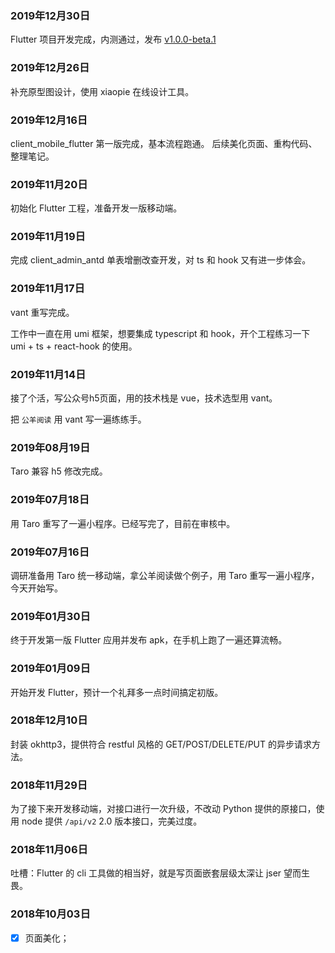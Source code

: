 ### 2019年12月30日

Flutter 项目开发完成，内测通过，发布 [v1.0.0-beta.1](https://github.com/py-novel/client_mobile_flutter/releases/tag/v1.0.0-beta.1)

### 2019年12月26日

补充原型图设计，使用 xiaopie 在线设计工具。

### 2019年12月16日

client_mobile_flutter 第一版完成，基本流程跑通。
后续美化页面、重构代码、整理笔记。

### 2019年11月20日

初始化 Flutter 工程，准备开发一版移动端。

### 2019年11月19日

完成 client_admin_antd 单表增删改查开发，对 ts 和 hook 又有进一步体会。

### 2019年11月17日

vant 重写完成。

工作中一直在用 umi 框架，想要集成 typescript 和 hook，开个工程练习一下 umi + ts + react-hook 的使用。

### 2019年11月14日

接了个活，写公众号h5页面，用的技术栈是 vue，技术选型用 vant。

把 `公羊阅读` 用 vant 写一遍练练手。

### 2019年08月19日

Taro 兼容 h5 修改完成。

### 2019年07月18日

用 Taro 重写了一遍小程序。已经写完了，目前在审核中。

### 2019年07月16日

调研准备用 Taro 统一移动端，拿公羊阅读做个例子，用 Taro 重写一遍小程序，今天开始写。

### 2019年01月30日

终于开发第一版 Flutter 应用并发布 apk，在手机上跑了一遍还算流畅。

### 2019年01月09日

开始开发 Flutter，预计一个礼拜多一点时间搞定初版。

### 2018年12月10日

封装 okhttp3，提供符合 restful 风格的 GET/POST/DELETE/PUT 的异步请求方法。

### 2018年11月29日

为了接下来开发移动端，对接口进行一次升级，不改动 Python 提供的原接口，使用 node 提供 `/api/v2` 2.0 版本接口，完美过度。

### 2018年11月06日

吐槽：Flutter 的 cli 工具做的相当好，就是写页面嵌套层级太深让 jser 望而生畏。

### 2018年10月03日

- [x] 页面美化；




